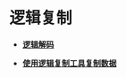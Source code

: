 # 逻辑复制<a name="ZH-CN_TOPIC_0289900406"></a>

-   **[逻辑解码](逻辑解码.md)**  

-   **[使用逻辑复制工具复制数据](使用逻辑复制工具复制数据.md)**  


